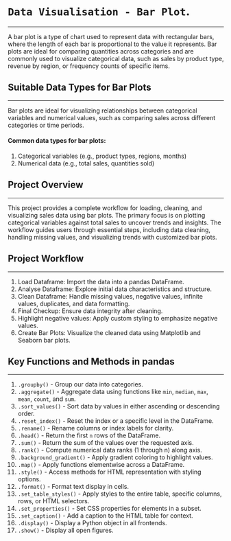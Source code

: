 # `Data Visualisation - Bar Plot`.
-----------------------------------
A bar plot is a type of chart used to represent data with rectangular bars, where the length of each bar is proportional to the value it represents. Bar plots are ideal for comparing quantities across categories and are commonly used to visualize categorical data, such as sales by product type, revenue by region, or frequency counts of specific items.

## Suitable Data Types for Bar Plots
-------------------------------------
Bar plots are ideal for visualizing relationships between categorical variables and numerical values, such as comparing sales across different categories or time periods.

#### Common data types for bar plots:
 1) Categorical variables (e.g., product types, regions, months)
 2) Numerical data (e.g., total sales, quantities sold)

## Project Overview
-------------------
This project provides a complete workflow for loading, cleaning, and visualizing sales data using bar plots. The primary focus is on plotting categorical variables against total sales to uncover trends and insights. The workflow guides users through essential steps, including data cleaning, handling missing values, and visualizing trends with customized bar plots.

## Project Workflow
-------------------
1) Load Dataframe: Import the data into a pandas DataFrame.
2) Analyse Dataframe: Explore initial data characteristics and structure.
3) Clean Dataframe: Handle missing values, negative values, infinite values, duplicates, and data formatting.
4) Final Checkup: Ensure data integrity after cleaning.
5) Highlight negative values: Apply custom styling to emphasize negative values.
6) Create Bar Plots: Visualize the cleaned data using Matplotlib and Seaborn bar plots.

## Key Functions and Methods in pandas
--------------------------------------
1) `.groupby()` - Group our data into categories.
2) `.aggregate()` - Aggregate data using functions like `min`, `median`, `max`, `mean`, `count`, and `sum`.
3) `.sort_values()` - Sort data by values in either ascending or descending order.
4) `.reset_index()` - Reset the index or a specific level in the DataFrame.
5) `.rename()` - Rename columns or index labels for clarity.
6) `.head()` - Return the first `n` rows of the DataFrame.
7) `.sum()` - Return the sum of the values over the requested axis.
8) `.rank()` - Compute numerical data ranks (1 through n) along axis.
9) `.background_gradient()` - Apply gradient coloring to highlight values.
10) `.map()` - Apply functions elementwise across a DataFrame.
11) `.style()` - Access methods for HTML representation with styling options.
12) `.format()` - Format text display in cells.
13) `.set_table_styles()` - Apply styles to the entire table, specific columns, rows, or HTML selectors.
14) `.set_properties()` - Set CSS properties for <td> elements in a subset.
15) `.set_caption()` - Add a caption to the HTML table for context.
16) `.display()` - Display a Python object in all frontends.
17) `.show()` - Display all open figures.

